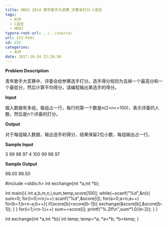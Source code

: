 ```yaml
---
title: HDOJ 2014 青年歌手大奖赛_评委会打分-C语言
tags:
  - ACM
  - C语言
  - HDOJ
typora-root-url: ../../source/
url: 222.html
id: 222
categories:
  - ACM
date: 2017-10-24 22:26:56
---
```


**Problem Description**

青年歌手大奖赛中，评委会给参赛选手打分。选手得分规则为去掉一个最高分和一个最低分，然后计算平均得分，请编程输出某选手的得分。

**Input**

输入数据有多组，每组占一行，每行的第一个数是n(2<n<=100)，表示评委的人数，然后是n个评委的打分。

**Output**

对于每组输入数据，输出选手的得分，结果保留2位小数，每组输出占一行。

**Sample Input**

3 99 98 97 4 100 99 98 97

**Sample Output**

98.00 98.50

#include <stdio.h>
int exchange(int \*a,int \*b);

int main(){
	int a,b,m,n,i,sum,temp,score\[100\];
	while(~scanf("%d",&n)){
		sum=0;
		for(i=0;i<n;i++)
			scanf("%d",&score\[i\]);
		for(a=0;a<n;a++)
			for(b=1;b<n-a;b++){
				if(score\[b\]<score\[b-1\]){
					exchange(&score\[b\],&score\[b-1\]);
				}
			}
		for(i=1;i<n-1;i++)
			sum+=score\[i\];
		printf("%.2lf\\n",sum*1.0/(n-2));
	}
}

int exchange(int \*a,int \*b){
	int temp;
	temp=*a;
	\*a=\*b;
	*b=temp;
}
